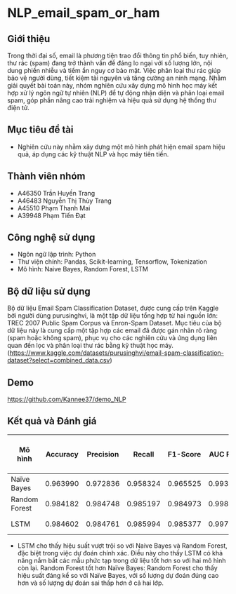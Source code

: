 ﻿# NLP_email_spam_or_ham
## Giới thiệu
Trong thời đại số, email là phương tiện trao đổi thông tin phổ biến, tuy nhiên, thư rác (spam) đang trở thành vấn đề đáng lo ngại với số lượng lớn, nội dung phiền nhiễu và tiềm ẩn nguy cơ bảo mật. Việc phân loại thư rác giúp bảo vệ người dùng, tiết kiệm tài nguyên và tăng cường an ninh mạng. Nhằm giải quyết bài toán này, nhóm nghiên cứu xây dựng mô hình học máy kết hợp xử lý ngôn ngữ tự nhiên (NLP) để tự động nhận diện và phân loại email spam, góp phần nâng cao trải nghiệm và hiệu quả sử dụng hệ thống thư điện tử.

## Mục tiêu đề tài
* Nghiên cứu này nhằm xây dựng một mô hình phát hiện email spam hiệu quả, áp dụng các kỹ thuật NLP và học máy tiên tiến.

## Thành viên nhóm 
* A46350 Trần Huyền Trang
* A46483 Nguyễn Thị Thùy Trang
* A45510 Phạm Thanh Mai
* A39948 Phạm Tiến Đạt

## Công nghệ sử dụng
* Ngôn ngữ lập trình: Python
* Thư viện chính: Pandas, Scikit-learning, Tensorflow, Tokenization
* Mô hình: Naive Bayes, Random Forest, LSTM

## Bộ dữ liệu sử dụng
Bộ dữ liệu Email Spam Classification Dataset, được cung cấp trên Kaggle bởi người dùng purusinghvi, là một tập dữ liệu tổng hợp từ hai nguồn lớn: TREC 2007 Public Spam Corpus và Enron-Spam Dataset. Mục tiêu của bộ dữ liệu này là cung cấp một tập hợp các email đã được gán nhãn rõ ràng (spam hoặc không spam), phục vụ cho các nghiên cứu và ứng dụng liên quan đến lọc và phân loại thư rác bằng kỹ thuật học máy.
(https://www.kaggle.com/datasets/purusinghvi/email-spam-classification-dataset?select=combined_data.csv)

## Demo
https://github.com/Kannee37/demo_NLP

## Kết quả và Đánh giá

| Mô hình        | Accuracy | Precision | Recall   | F1-Score | AUC ROC  | Thời gian huấn luyện |
|----------------|----------|-----------|----------|----------|----------|------------------------|
| Naïve Bayes    | 0.963990 | 0.972836  | 0.958324 | 0.965525 | 0.993704 | 0.0074 giây            |
| Random Forest  | 0.984182 | 0.984748  | 0.985197 | 0.984973 | 0.998017 | 0.8639 giây            |
| LSTM           | 0.984602 | 0.984761  | 0.985994 | 0.985377 | 0.997116 | 2.6525 giây            |

* LSTM cho thấy hiệu suất vượt trội so với Naive Bayes và Random 
Forest, đặc biệt trong việc dự đoán chính xác. Điều này cho thấy LSTM 
có khả năng nắm bắt các mẫu phức tạp trong dữ liệu tốt hơn so với hai 
mô hình còn lại.
   Random Forest tốt hơn Naïve Bayes: Random Forest cho thấy hiệu suất 
đáng kể so với Naïve Bayes, với số lượng dự đoán đúng cao hơn và số 
lượng dự đoán sai thấp hơn ở cả hai lớp.

